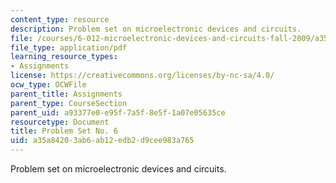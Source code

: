 ```yaml
---
content_type: resource
description: Problem set on microelectronic devices and circuits.
file: /courses/6-012-microelectronic-devices-and-circuits-fall-2009/a35a84203ab6ab12edb2d9cee983a765_MIT6_012F09_assn06.pdf
file_type: application/pdf
learning_resource_types:
- Assignments
license: https://creativecommons.org/licenses/by-nc-sa/4.0/
ocw_type: OCWFile
parent_title: Assignments
parent_type: CourseSection
parent_uid: a93377e0-e95f-7a5f-8e5f-1a07e05635ce
resourcetype: Document
title: Problem Set No. 6
uid: a35a8420-3ab6-ab12-edb2-d9cee983a765
---
```

Problem set on microelectronic devices and circuits.